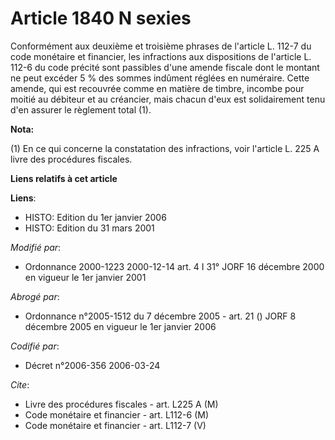 # Article 1840 N sexies

Conformément aux deuxième et troisième phrases de l'article L. 112-7 du code monétaire et financier, les infractions aux
dispositions de l'article L. 112-6 du code précité sont passibles d'une amende fiscale dont le montant ne peut excéder 5 %
des sommes indûment réglées en numéraire. Cette amende, qui est recouvrée comme en matière de timbre, incombe pour moitié au
débiteur et au créancier, mais chacun d'eux est solidairement tenu d'en assurer le règlement total (1).

**Nota:**

(1) En ce qui concerne la constatation des infractions, voir l'article L. 225 A livre des procédures fiscales.

**Liens relatifs à cet article**

**Liens**:

  - HISTO: Edition du 1er janvier 2006
  - HISTO: Edition du 31 mars 2001

_Modifié par_:

  - Ordonnance 2000-1223 2000-12-14 art. 4 I 31° JORF 16 décembre 2000 en vigueur le 1er janvier 2001

_Abrogé par_:

  - Ordonnance n°2005-1512 du 7 décembre 2005 - art. 21 () JORF 8 décembre 2005 en vigueur le 1er janvier 2006

_Codifié par_:

  - Décret n°2006-356 2006-03-24

_Cite_:

  - Livre des procédures fiscales - art. L225 A (M)
  - Code monétaire et financier - art. L112-6 (M)
  - Code monétaire et financier - art. L112-7 (V)
